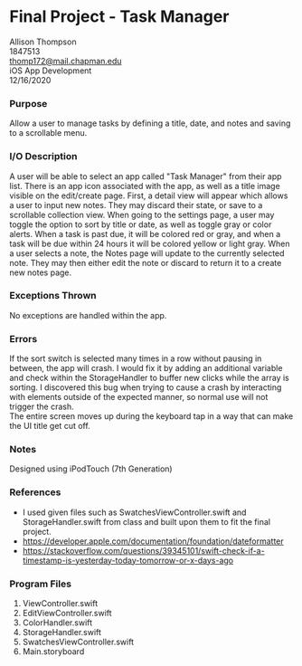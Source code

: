 # Final Project - Task Manager

Allison Thompson\
1847513\
thomp172@mail.chapman.edu\
iOS App Development\
12/16/2020

### Purpose
Allow a user to manage tasks by defining a title, date, and notes and saving to a scrollable menu.

### I/O Description
A user will be able to select an app called "Task Manager" from their app list.  There is an app icon associated with the app, as well as a title image visible on the edit/create page.  First, a detail view will appear which allows a user to input new notes.  They may discard their state, or save to a scrollable collection view.  When going to the settings page, a user may toggle the option to sort by title or date, as well as toggle gray or color alerts.  When a task is past due, it will be colored red or gray, and when a task will be due within 24 hours it will be colored yellow or light gray.  When a user selects a note, the Notes page will update to the currently selected note.  They may then either edit the note or discard to return it to a create new notes page.

### Exceptions Thrown
No exceptions are handled within the app.

### Errors
If the sort switch is selected many times in a row without pausing in between, the app will crash.  I would fix it by adding an additional variable and check within the StorageHandler to buffer new clicks while the array is sorting.  I discovered this bug when trying to cause a crash by interacting with elements outside of the expected manner, so normal use will not trigger the crash.\
The entire screen moves up during the keyboard tap in a way that can make the UI title get cut off.  

### Notes
Designed using iPodTouch (7th Generation)

### References
* I used given files such as SwatchesViewController.swift and StorageHandler.swift from class and built upon them to fit the final project.  
* https://developer.apple.com/documentation/foundation/dateformatter
* https://stackoverflow.com/questions/39345101/swift-check-if-a-timestamp-is-yesterday-today-tomorrow-or-x-days-ago

### Program Files
1. ViewController.swift
3. EditViewController.swift
4. ColorHandler.swift
5. StorageHandler.swift
6. SwatchesViewController.swift
7. Main.storyboard
